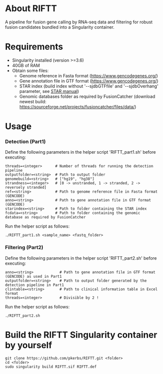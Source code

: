 # About RIFTT
A pipeline for fusion gene calling by RNA-seq data and filtering for robust fusion candidates bundled into a Singularity container.
# Requirements
- Singularity installed (version >=3.6)
- 40GB of RAM
- Obtain some files:
  - Genome reference in Fasta format (https://www.gencodegenes.org/)
  - Gene annotation file in GTF format (https://www.gencodegenes.org/)
  - STAR index (build index without '--sjdbGTFfile' and '--sjdbOverhang' parameter, see [STAR manual](https://github.com/alexdobin/STAR/blob/master/doc/STARmanual.pdf))
  - Genomic databases folder as required by FusionCatcher (download newest build: https://sourceforge.net/projects/fusioncatcher/files/data/)
# Usage
### Detection (Part1)
Define the following parameters in the helper script 'RIFTT_part1.sh' before executing:
```
threads=<integer>      # Number of threads for running the detection pipeline
outputfolder=<string>  # Path to output folder
genomebuild=<string>   # ["hg19", "hg38"]
strandness=<integer>   # [0 -> unstranded, 1 -> stranded, 2 -> reversely stranded]
ref=<string>           # Path to genome reference file in Fasta format (GENCODE)
anno=<string>          # Path to gene annotation file in GTF format (GENCODE)
starindex=<string>     # Path to folder containing the STAR index
fcdata=<string>        # Path to folder containing the genomic database as required by FusionCatcher
```
Run the helper script as follows:
```
./RIFTT_part1.sh <sample_name> <fastq_folder>
```
### Filtering (Part2)
Define the following parameters in the helper script 'RIFTT_part2.sh' before executing:
```
anno=<string>            # Path to gene annotation file in GTF format (GENCODE) as used in Part1
outputfolder=<string>    # Path to output folder generated by the detection pipeline in Part1
clintable=<string>       # Path to clinical information table in Excel format
threads=<integer>        # Divisible by 2 !
```
Run the helper script as follows:
```
./RIFTT_part2.sh
```
# Build the RIFTT Singularity container by yourself
```
git clone https://github.com/pkerbs/RIFTT.git <folder>
cd <folder>
sudo singularity build RIFTT.sif RIFTT.def
```

